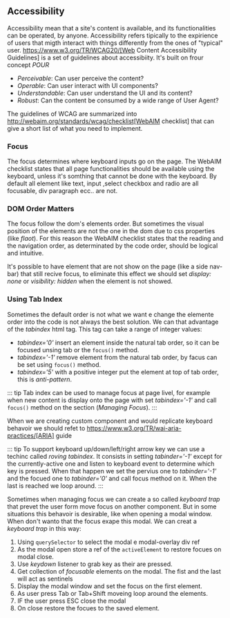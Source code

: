 ## Accessibility

Accessibility mean that a site's content is available, and its functionalities can be operated, by anyone.
Accessibility refers tipically to the expirience of users that migth interact with things differently from the 
ones of "typical" user.
https://www.w3.org/TR/WCAG20/[Web Content Accessibility Guidelines] is a set of guidelines about accessibiity.
It's built on frour concept _POUR_

* *Perceivable*: Can user perceive the content?
* *Operable*: Can user interact with UI components?
* *Understandable*: Can user understand the UI and its content?
* *Robust*: Can the content be consumed by a wide range of User Agent?

The guidelines of WCAG are summarized into http://webaim.org/standards/wcag/checklist[WebAIM checklist] that can give 
a short list of what you need to implement.

### Focus

The focus determines where keyboard inputs go on the page. The WebAIM checklist states that all page 
functionalities should be available using the keyboard, unless it's somthing that cannot be done with the keyboard.
By default all element like text, input ,select checkbox and radio are all focusable, div paragraph ecc.. are not.

### DOM Order Matters

The focus follow the dom's elements order. But sometimes the visual position of the elements are not the one
in the dom due to css properties (like _flaot_). For this reason the WebAIM checklist states that the reading and 
the navigation order, as determinated by the code order, should be logical and intuitive.

It's possible to have element that are not show on the page (like a side nav-bar) that still recive focus, to eliminate this effect
we should set _display: none_ or _visibility: hidden_ when the element is not showed.

### Using Tab Index

Sometimes the default order is not what we want e change the elemente order into the code is not
always the best solution. We can that advantage of the _tabindex_ html tag. This tag can take a range of
integer values: 
 
* *tabindex='0'* insert an element inside the natural tab order, so it can be focused unsing tab or the `focus()` method.
* *tabindex='-1'* remove element from the natural tab order, by facus can be set using `focus()` method.
* *tabindex='5'* with a positive integer put the element at top of tab order, this is *anti-pattern*.

::: tip
Tab index can be used to manage focus at page livel, for example when new content is display onto the page with set *tabindex='-1'*
and call `focus()` method on the section (_Managing Focus_).
:::

When we are creating custom component and would replicate keyboard behavoir we should refet to https://www.w3.org/TR/wai-aria-practices/[ARIA] guide

::: tip
To support keyboard up/down/left/right arrow key we can use a techinc called _roving tabindex_. It consists in setting *tabinder='-1'* except 
for the currently-active one and listen to keyboard event to determine which key is pressed. When that happen we set the pervius one to *tabinder='-1'*
and the focued one to *tabinder='0'* and call focus method on it. When the last is reached we loop around.
:::

Sometimes when managing focus we can create a so called _keyboard trap_  that prevet the user form move focus on another component. But in some situations
this behavoir is desirable, like when opening a modal window. When don't wanto that the focus exape this modal. We can creat a _keyboard trap_ in this way:
 
1. Using `querySelector` to select the modal e modal-overlay div ref
2. As the modal open store a ref of the `activeElement` to restore focues on modal close.
3. Use _keydown_ listener to grab key as their are pressed.
4. Get collection of _focusable_ elements on the modal. The fist and the last will act as sentinels
5. Display the modal window and set the focus on the first element.
6. As user press Tab or Tab+Shift moveing loop around the elements.
7. IF the user press ESC close the modal 
8. On close restore the focues to the saved element.






